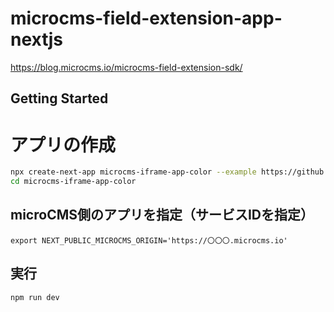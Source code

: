 # microcms-field-extension-app-nextjs
https://blog.microcms.io/microcms-field-extension-sdk/

## Getting Started

# アプリの作成
```sh
npx create-next-app microcms-iframe-app-color --example https://github.com/microcmsio/microcms-field-extension-sdk/tree/main/examples/nextjs
cd microcms-iframe-app-color
```

## microCMS側のアプリを指定（サービスIDを指定）
```
export NEXT_PUBLIC_MICROCMS_ORIGIN='https://〇〇〇.microcms.io'
```
## 実行
```
npm run dev
```
